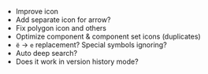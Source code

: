 - Improve icon
- Add separate icon for arrow?
- Fix polygon icon and others
- Optimize component & component set icons (duplicates)
- `ё` → `е` replacement? Special symbols ignoring?
- Auto deep search?
- Does it work in version history mode?
